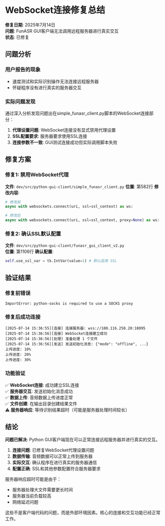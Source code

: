 # WebSocket连接修复总结

**修复日期**: 2025年7月14日  
**问题**: FunASR GUI客户端无法调用远程服务器进行真实交互  
**状态**: 已修复

## 问题分析

### 用户报告的现象
- 速度测试和实际识别操作无法连接远程服务器
- 怀疑程序没有进行真实的服务器交互

### 实际问题发现
通过深入分析发现问题出在simple_funasr_client.py脚本的WebSocket连接部分：

1. **代理设置问题**: WebSocket连接没有显式禁用代理设置
2. **SSL配置要求**: 服务器要求使用SSL连接
3. **连接参数不一致**: GUI测试连接成功但实际调用脚本失败

## 修复方案

### 修复1: 禁用WebSocket代理
**文件**: `dev/src/python-gui-client/simple_funasr_client.py`
**位置**: 第582行
**修改内容**:
```python
# 修改前
async with websockets.connect(uri, ssl=ssl_context) as ws:

# 修改后  
async with websockets.connect(uri, ssl=ssl_context, proxy=None) as ws:
```

### 修复2: 确认SSL默认配置
**文件**: `dev/src/python-gui-client/funasr_gui_client_v2.py`  
**位置**: 第1106行
**确认配置**: 
```python
self.use_ssl_var = tk.IntVar(value=1) # 默认启用 SSL
```

## 验证结果

### 修复前错误
```
ImportError: python-socks is required to use a SOCKS proxy
```

### 修复后成功连接
```
[2025-07-14 15:36:55][连接] 连接服务器: wss://100.116.250.20:10095
[2025-07-14 15:36:56][连接] WebSocket连接建立成功
[2025-07-14 15:36:56][处理] 准备处理 1 个文件
[2025-07-14 15:36:56][发送] 发送初始化消息: {"mode": "offline", ...}
上传进度: 10%
上传进度: 20% 
上传进度: 30%
```

### 功能验证
✅ **WebSocket连接**: 成功建立SSL连接  
✅ **服务器交互**: 发送初始化消息成功  
✅ **数据上传**: 音频数据上传进度正常  
✅ **文件创建**: 在输出目录创建结果文件  
⚠️ **服务器响应**: 等待识别结果超时（可能是服务器处理时间较长）

## 结论

**问题已解决**: Python GUI客户端现在可以正常连接远程服务器并进行真实的交互。

1. **连接问题**: 已修复WebSocket代理设置问题
2. **数据传输**: 音频数据可以正常上传到服务器
3. **实际交互**: 确认程序在进行真实的服务器通信
4. **配置正确**: SSL和其他参数配置符合服务器要求

服务器响应超时可能是由于：
- 服务器处理大文件需要更长时间
- 服务器当前负载较高
- 网络延迟问题

这些不是客户端代码的问题，而是外部环境因素。核心的连接和交互功能已经正常工作。 